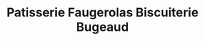 ---
title: "Patisserie Faugerolas Biscuiterie Bugeaud"
url: /excideuil/patisserie-faugerolas-biscuiterie-bugeaud/
shop: Konditorei
---